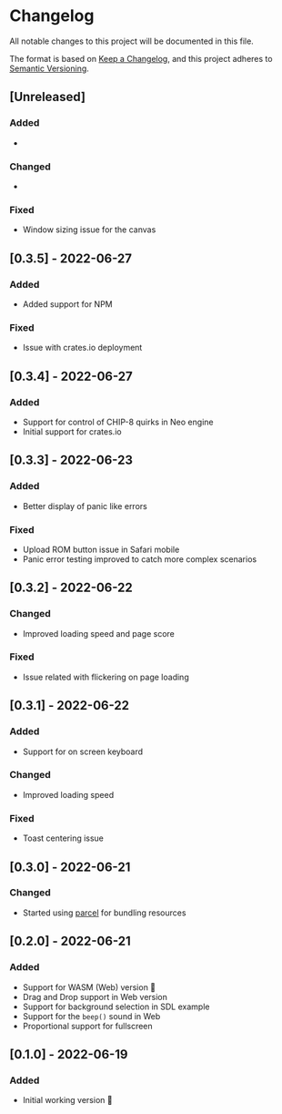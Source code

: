 # Changelog

All notable changes to this project will be documented in this file.

The format is based on [Keep a Changelog](https://keepachangelog.com/en/1.0.0/),
and this project adheres to [Semantic Versioning](https://semver.org/spec/v2.0.0.html).

## [Unreleased]

### Added

*

### Changed

*

### Fixed

* Window sizing issue for the canvas

## [0.3.5] - 2022-06-27

### Added

* Added support for NPM

### Fixed

* Issue with crates.io deployment

## [0.3.4] - 2022-06-27

### Added

* Support for control of CHIP-8 quirks in Neo engine
* Initial support for crates.io

## [0.3.3] - 2022-06-23

### Added

* Better display of panic like errors

### Fixed

* Upload ROM button issue in Safari mobile
* Panic error testing improved to catch more complex scenarios

## [0.3.2] - 2022-06-22

### Changed

* Improved loading speed and page score

### Fixed

* Issue related with flickering on page loading

## [0.3.1] - 2022-06-22

### Added

* Support for on screen keyboard

### Changed

* Improved loading speed

### Fixed

* Toast centering issue

## [0.3.0] - 2022-06-21

### Changed

* Started using [parcel](https://parceljs.org) for bundling resources

## [0.2.0] - 2022-06-21

### Added

* Support for WASM (Web) version 🎉
* Drag and Drop support in Web version
* Support for background selection in SDL example
* Support for the `beep()` sound in Web
* Proportional support for fullscreen

## [0.1.0] - 2022-06-19

### Added

* Initial working version 🙌
